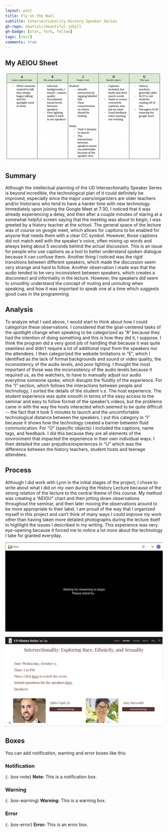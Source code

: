 ```yaml
---
layout: post
title: Fly on the Wall 
subtitle: Intersectionality History Speaker Series
gh-repo: daattali/beautiful-jekyll
gh-badge: [star, fork, follow]
tags: [test]
comments: true
---
```


## My AEIOU Sheet 

![crepe](/assets/img/AEIOUsheet.png)



## Summary 

Although the intellectual planning of the UD Intersectionality Speaker Series is beyond incredible, the technological plan of it could definitely be improved, especially since the major users/organizers are older teachers and/or historians who tend to have a harder time with new technology. Immediately upon joining the Google Meet at 7:30, I noticed that it was already experiencing a delay, and then after a couple minutes of staring at a somewhat helpful screen saying that the meeting was about to begin, I was greeted by a history teacher at the school. The general space of the lecture was of course on google meet, which allows for captions to be enabled for anyone that needs them with a clear CC symbol. However, those captions did not match well with the speaker's voice, often mixing up words and always being about 5 seconds behind the actual discussion. This is an issue for people who use captions as a tool to better understand spoken dialogue because it can confuse them. Another thing I noticed was the rigid transitions between different speakers, which made the discussion seem very strange and hard to follow. Another observation I made was that the audio tended to be very inconsistent between speakers, which creates a disconnect and informality in the lecture. However, the speakers did seem to smoothly understand the concept of muting and unmuting when speaking, and how it was important to speak one at a time which suggests good cues in the programming.


## Analysis 

To analyze what I said above, I would start to think about how I could categorize these observations. I considered that the goal-centered tasks of the spotlight change when speaking to be categorized as “A” because they had the intention of doing something and this is how they did it, I suppose. I think the program did a very good job of handling that because it was quite seamless and didn’t require a lot of additional input from the speakers nor the attendees. I then categorized the website limitations in “E”, which I identified as the lack of formal backgrounds and sound or video quality, the inconsistency of the audio levels, and poor lighting. I thought the most important of those was the inconsistency of the audio levels because it required us, as the watchers, to have to manually adjust our audio everytime someone spoke, which disrupts the fluidity of the experience. For the “I” section, which follows the interactions between people and technology, I sorted the details of the student v.s. The host experience. The student experience was quite smooth in terms of the easy access to the seminar and easy to follow format of the speaker’s videos, but the problems came in with the way the hosts interacted which seemed to be quite difficult -- the fact that it took 5 minutes to launch and the uncomfortable technological distance between the speakers. I put this category in “I”  because it shows how the technology created a barrier between fluid communication. For “O” (specific objects) I included the captions, name tags, and feedback. I did this because they are all elements of the environment that impacted the experience in their own individual ways. I then detailed the user prejudice/experiences in “U” which was the difference between the history teachers, student hosts and teenage attendees.

## Process  

Although I did work with Lynn in the initial stages of the project, I chose to write about what I did on my own during the History Lecture because of the strong relation of the lecture to the central theme of this course. My method was creating a “AEIOU” chart and then jotting down observations throughout the seminar, and then later moving the observations around to be more appropriate to their label. I am proud of the way that I organized myself in this project and can’t think of many ways I could improve my work other than having taken more detailed photographs during the lecture itself to highlight the issues I described in my writing. This experience was very eye-opening because it forced me to notice a lot more about the technology I take for granted everyday. 


![crepe](/assets/img/historyscreenshot1.png)


![crepe](/assets/img/historyscreenshot2.png)



## Boxes
You can add notification, warning and error boxes like this:

### Notification

{: .box-note}
**Note:** This is a notification box.

### Warning

{: .box-warning}
**Warning:** This is a warning box.

### Error

{: .box-error}
**Error:** This is an error box.
